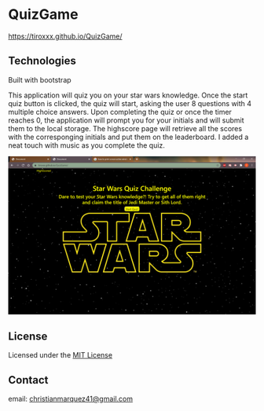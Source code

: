 # QuizGame
https://tiroxxx.github.io/QuizGame/

## Technologies
Built with bootstrap

This application will quiz you on your star wars knowledge. Once the start quiz button is clicked, the quiz will start, asking the user 8 questions with 4 multiple choice answers. Upon completing the quiz or once the timer reaches 0, the application will prompt you for your initials and will submit them to the local storage. The highscore page will retrieve all the scores with the corresponging initials and put them on the leaderboard. I added a neat touch with music as you complete the quiz.

![alt text](assets/projectScreenShot.png)

## License

Licensed under the [MIT License](LICENSE)

## Contact

email: christianmarquez41@gmail.com
